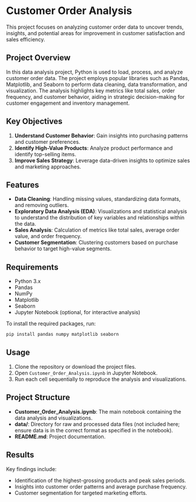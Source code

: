 # Customer Order Analysis

This project focuses on analyzing customer order data to uncover trends, insights, and potential areas for improvement in customer satisfaction and sales efficiency.

## Project Overview

In this data analysis project, Python is used to load, process, and analyze customer order data. The project employs popular libraries such as Pandas, Matplotlib, and Seaborn to perform data cleaning, data transformation, and visualization. The analysis highlights key metrics like total sales, order frequency, and customer behavior, aiding in strategic decision-making for customer engagement and inventory management.

## Key Objectives

1. **Understand Customer Behavior**: Gain insights into purchasing patterns and customer preferences.
2. **Identify High-Value Products**: Analyze product performance and identify top-selling items.
3. **Improve Sales Strategy**: Leverage data-driven insights to optimize sales and marketing approaches.

## Features

- **Data Cleaning**: Handling missing values, standardizing data formats, and removing outliers.
- **Exploratory Data Analysis (EDA)**: Visualizations and statistical analysis to understand the distribution of key variables and relationships within the data.
- **Sales Analysis**: Calculation of metrics like total sales, average order value, and order frequency.
- **Customer Segmentation**: Clustering customers based on purchase behavior to target high-value segments.

## Requirements

- Python 3.x
- Pandas
- NumPy
- Matplotlib
- Seaborn
- Jupyter Notebook (optional, for interactive analysis)

To install the required packages, run:

```bash
pip install pandas numpy matplotlib seaborn
```

## Usage

1. Clone the repository or download the project files.
2. Open `Customer_Order_Analysis.ipynb` in Jupyter Notebook.
3. Run each cell sequentially to reproduce the analysis and visualizations.

## Project Structure

- **Customer_Order_Analysis.ipynb**: The main notebook containing the data analysis and visualizations.
- **data/**: Directory for raw and processed data files (not included here; ensure data is in the correct format as specified in the notebook).
- **README.md**: Project documentation.

## Results

Key findings include:

- Identification of the highest-grossing products and peak sales periods.
- Insights into customer order patterns and average purchase frequency.
- Customer segmentation for targeted marketing efforts.

